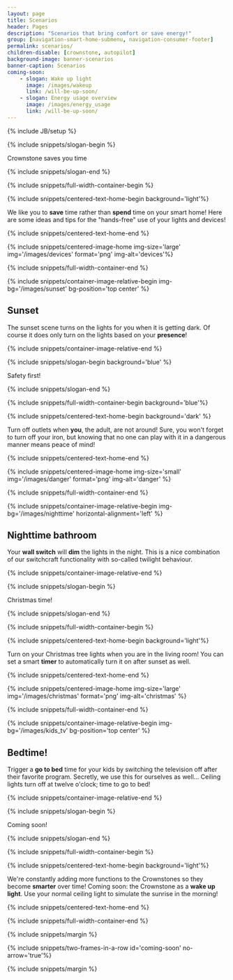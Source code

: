 ```yaml
---
layout: page
title: Scenarios
header: Pages
description: "Scenarios that bring comfort or save energy!"
group: [navigation-smart-home-submenu, navigation-consumer-footer]
permalink: scenarios/
children-disable: [crownstone, autopilot]
background-image: banner-scenarios
banner-caption: Scenarios
coming-soon:
    - slogan: Wake up light
      image: /images/wakeup
      link: /will-be-up-soon/
    - slogan: Energy usage overview
      image: /images/energy_usage
      link: /will-be-up-soon/
---
```


{% include JB/setup %}

{% include snippets/slogan-begin %}

Crownstone saves you time

{% include snippets/slogan-end %}

{% include snippets/full-width-container-begin %}

{% include snippets/centered-text-home-begin background='light'%}

We like you to **save** time rather than **spend** time on your smart home! Here are some ideas and tips for the "hands-free" use of your lights and devices!

{% include snippets/centered-text-home-end %}

{% include snippets/centered-image-home img-size='large' img='/images/devices' format='png' img-alt='devices'%}

{% include snippets/full-width-container-end %}

{% include snippets/container-image-relative-begin img-bg='/images/sunset' bg-position='top center' %}

## Sunset

The sunset scene turns on the lights for you when it is getting dark. Of course it does only turn on the lights based on your **presence**!

{% include snippets/container-image-relative-end %}

{% include snippets/slogan-begin background='blue' %}

Safety first!

{% include snippets/slogan-end %}

{% include snippets/full-width-container-begin background='blue'%}

{% include snippets/centered-text-home-begin background='dark' %}

Turn off outlets when **you**, the adult, are not around! Sure, you won't forget to turn off your iron, but knowing that no one can play with it in a dangerous manner means peace of mind!

{% include snippets/centered-text-home-end %}

{% include snippets/centered-image-home img-size='small' img='/images/danger' format='png' img-alt='danger' %}

{% include snippets/full-width-container-end %}

{% include snippets/container-image-relative-begin img-bg='/images/nighttime' horizontal-alignment='left' %}

## Nighttime bathroom

Your **wall switch** will **dim** the lights in the night. This is a nice combination of our switchcraft functionality with so-called twilight behaviour.

{% include snippets/container-image-relative-end %}

{% include snippets/slogan-begin %}

Christmas time!

{% include snippets/slogan-end %}

{% include snippets/full-width-container-begin %}

{% include snippets/centered-text-home-begin background='light'%}

Turn on your Christmas tree lights when you are in the living room! You can set a smart **timer** to automatically turn it on after sunset as well.

{% include snippets/centered-text-home-end %}

{% include snippets/centered-image-home img-size='large' img='/images/christmas' format='png' img-alt='christmas' %}

{% include snippets/full-width-container-end %}

{% include snippets/container-image-relative-begin img-bg='/images/kids_tv' bg-position='top center' %}

## Bedtime!

Trigger a **go to bed** time for your kids by switching the television off after their favorite program. Secretly, we use this for ourselves as well... Ceiling lights turn off at twelve o'clock; time to go to bed!

{% include snippets/container-image-relative-end %}

{% include snippets/slogan-begin %}

Coming soon!

{% include snippets/slogan-end %}

{% include snippets/full-width-container-begin %}

{% include snippets/centered-text-home-begin background='light'%}

We're constantly adding more functions to the Crownstones so they become **smarter** over time! Coming soon: the Crownstone as a **wake up light**. Use your normal ceiling light to simulate the sunrise in the morning!

{% include snippets/centered-text-home-end %}

{% include snippets/full-width-container-end %}


{% include snippets/margin %}

{% include snippets/two-frames-in-a-row id='coming-soon' no-arrow='true'%}

{% include snippets/margin %}